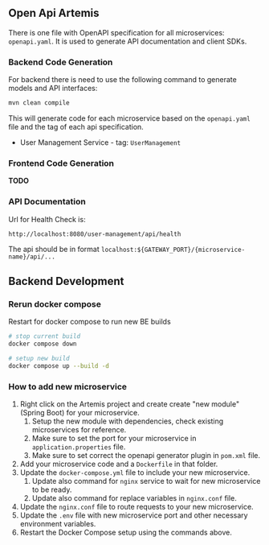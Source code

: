 ## Open Api Artemis
There is one file with OpenAPI specification for all microservices: `openapi.yaml`.
It is used to generate API documentation and client SDKs.

### Backend Code Generation
For backend there is need to use the following command to generate models and API interfaces:
```bash
mvn clean compile
```
This will generate code for each microservice based on the `openapi.yaml` file and the tag of each api specification.

- User Management Service - tag: `UserManagement`

### Frontend Code Generation

**TODO**

### API Documentation


Url for Health Check is:
```
http://localhost:8080/user-management/api/health
```

The api should be in format `localhost:${GATEWAY_PORT}/{microservice-name}/api/...`

## Backend Development

### Rerun docker compose

Restart for docker compose to run new BE builds

```bash
# stop current build
docker compose down

# setup new build
docker compose up --build -d
```

### How to add new microservice

1. Right click on the Artemis project and create create "new module" (Spring Boot) for your microservice.
   1. Setup the new module with dependencies, check existing microservices for reference.
   2. Make sure to set the port for your microservice in `application.properties` file.
   3. Make sure to set correct the openapi generator plugin in `pom.xml` file.
2. Add your microservice code and a `Dockerfile` in that folder.
3. Update the `docker-compose.yml` file to include your new microservice.
   1. Update also command for `nginx` service to wait for new microservice to be ready.
   2. Update also command for replace variables in `nginx.conf` file.
4. Update the `nginx.conf` file to route requests to your new microservice.
5. Update the `.env` file with new microservice port and other necessary environment variables.
6. Restart the Docker Compose setup using the commands above.